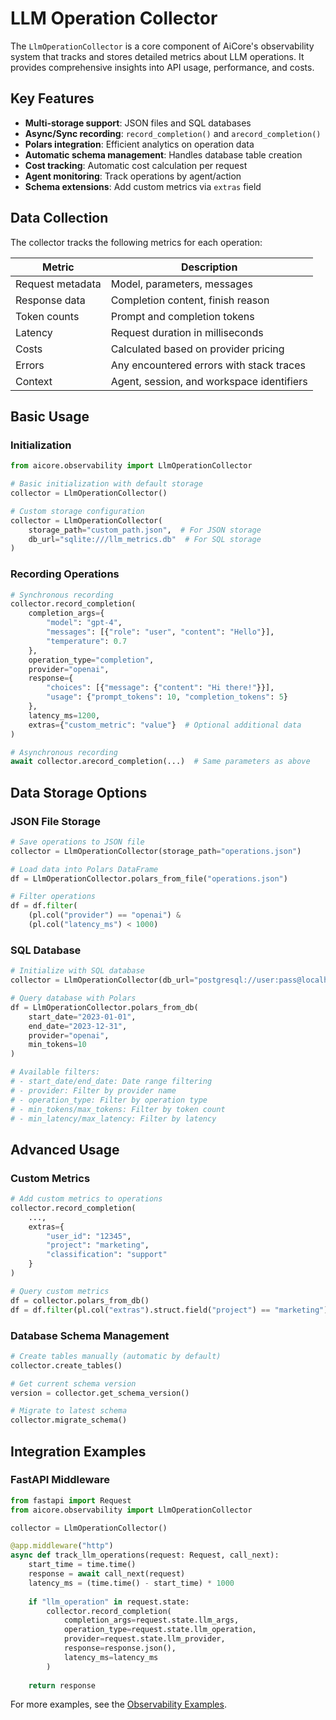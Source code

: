 
# LLM Operation Collector

The `LlmOperationCollector` is a core component of AiCore's observability system that tracks and stores detailed metrics about LLM operations. It provides comprehensive insights into API usage, performance, and costs.

## Key Features

- **Multi-storage support**: JSON files and SQL databases
- **Async/Sync recording**: `record_completion()` and `arecord_completion()`
- **Polars integration**: Efficient analytics on operation data
- **Automatic schema management**: Handles database table creation
- **Cost tracking**: Automatic cost calculation per request
- **Agent monitoring**: Track operations by agent/action
- **Schema extensions**: Add custom metrics via `extras` field

## Data Collection

The collector tracks the following metrics for each operation:

| Metric | Description |
|--------|-------------|
| Request metadata | Model, parameters, messages |
| Response data | Completion content, finish reason |
| Token counts | Prompt and completion tokens |
| Latency | Request duration in milliseconds |
| Costs | Calculated based on provider pricing |
| Errors | Any encountered errors with stack traces |
| Context | Agent, session, and workspace identifiers |

## Basic Usage

### Initialization

```python
from aicore.observability import LlmOperationCollector

# Basic initialization with default storage
collector = LlmOperationCollector()

# Custom storage configuration
collector = LlmOperationCollector(
    storage_path="custom_path.json",  # For JSON storage
    db_url="sqlite:///llm_metrics.db"  # For SQL storage
)
```

### Recording Operations

```python
# Synchronous recording
collector.record_completion(
    completion_args={
        "model": "gpt-4",
        "messages": [{"role": "user", "content": "Hello"}],
        "temperature": 0.7
    },
    operation_type="completion",
    provider="openai",
    response={
        "choices": [{"message": {"content": "Hi there!"}}],
        "usage": {"prompt_tokens": 10, "completion_tokens": 5}
    },
    latency_ms=1200,
    extras={"custom_metric": "value"}  # Optional additional data
)

# Asynchronous recording
await collector.arecord_completion(...)  # Same parameters as above
```

## Data Storage Options

### JSON File Storage

```python
# Save operations to JSON file
collector = LlmOperationCollector(storage_path="operations.json")

# Load data into Polars DataFrame
df = LlmOperationCollector.polars_from_file("operations.json")

# Filter operations
df = df.filter(
    (pl.col("provider") == "openai") &
    (pl.col("latency_ms") < 1000)
```

### SQL Database

```python 
# Initialize with SQL database
collector = LlmOperationCollector(db_url="postgresql://user:pass@localhost/db")

# Query database with Polars
df = LlmOperationCollector.polars_from_db(
    start_date="2023-01-01",
    end_date="2023-12-31",
    provider="openai",
    min_tokens=10
)

# Available filters:
# - start_date/end_date: Date range filtering
# - provider: Filter by provider name
# - operation_type: Filter by operation type
# - min_tokens/max_tokens: Filter by token count
# - min_latency/max_latency: Filter by latency
```

## Advanced Usage

### Custom Metrics

```python
# Add custom metrics to operations
collector.record_completion(
    ...,
    extras={
        "user_id": "12345",
        "project": "marketing",
        "classification": "support"
    }
)

# Query custom metrics
df = collector.polars_from_db()
df = df.filter(pl.col("extras").struct.field("project") == "marketing")
```

### Database Schema Management

```python
# Create tables manually (automatic by default)
collector.create_tables()

# Get current schema version
version = collector.get_schema_version()

# Migrate to latest schema
collector.migrate_schema()
```

## Integration Examples

### FastAPI Middleware

```python
from fastapi import Request
from aicore.observability import LlmOperationCollector

collector = LlmOperationCollector()

@app.middleware("http")
async def track_llm_operations(request: Request, call_next):
    start_time = time.time()
    response = await call_next(request)
    latency_ms = (time.time() - start_time) * 1000
    
    if "llm_operation" in request.state:
        collector.record_completion(
            completion_args=request.state.llm_args,
            operation_type=request.state.llm_operation,
            provider=request.state.llm_provider,
            response=response.json(),
            latency_ms=latency_ms
        )
    
    return response
```

For more examples, see the [Observability Examples](../examples/README.md).